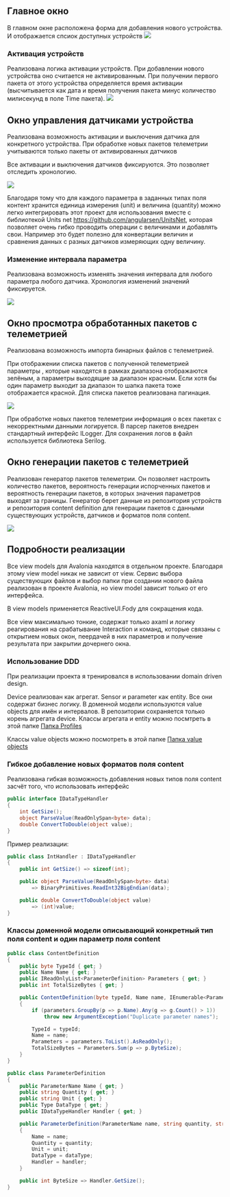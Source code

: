 ## Главное окно
В главном окне расположена форма для добавления нового устройства. И отображается спсиок доступных устройств
![](./ScreenShots/MainWindowWithNotActivatedDevices.PNG)

### Активация устройств
Реализована логика активации устройств. При добавлении нового устройства оно считается не активированным. При получении первого пакета от этого устройства определяется время активации (высчитывается как дата и время получения пакета минус количество милисекунд в поле Time пакета).
![](./ScreenShots/ActivatedDevices.PNG)


## Окно управления датчиками устройства
Реализована возможность активации и выключения датчика для конкретного устройства. При обработке новых пакетов телеметрии учитываются только пакеты от активированных датчиков

Все активации и выключения датчиков фиксируются. Это позволяет отследить хронологию. 

![](./ScreenShots/DeviceSensorsWindow.PNG)

Благодаря тому что для каждого параметра в заданных типах поля контент хранится единица измерения (unit) и величина (quantity) можно легко интегрировать этот проект для использования вместе с библиотекой Units net https://github.com/angularsen/UnitsNet, которая позволяет очень гибко проводить операции с величинами и добавлять свои. Например это будет полезно для конвертации величин и сравнения данных с разных датчиков измеряющих одну величину.



### Изменение интервала параметра 
Реализована возможность изменять значения интервала для любого параметра любого датчика. Хронология изменений значений фиксируется.

![](./ScreenShots/EnitInterval.PNG)


## Окно просмотра обработанных пакетов с телеметрией
Реализована возможность импорта бинарных файлов с телеметрией.

При отображении списка пакетов с полученной телеметрией параметры , которые находятся в рамках диапазона отображаются зелёным, а параметры выходящие за диапазон красным. Если хотя бы один параметр выходит за диапазон то шапка пакета тоже отображается красной. Для списка пакетов реализована пагинация.

![](./ScreenShots/TelemetryProcessingWindow.PNG)

При обработке новых пакетов телеметрии информация о всех пакетах с некорректными данными логируется. В парсер пакетов внедрен стандартный интерфейс ILogger. Для сохранения логов в файл используется библиотека Serilog.

## Окно генерации пакетов с телеметрией
Реализован генератор пакетов телеметрии. Он позволяет настроить количество пакетов, вероятность генерации испорченных пакетов и вероятность генерации пакетов, в которых значения параметров выходят за границы.
Генератор берет данные из репозитория устройств и репозитория content definition для генерации пакетов с данными существующих устройств, датчиков и форматов поля content.

![](./ScreenShots/CreateTelemetryWindow.PNG)

## Подробности реализации

Все view models для Avalonia  находятся в отдельном проекте. Благодаря этому view model никак не зависит от view.
Сервис выбора существующих файлов и выбор папки при создании нового файла реализован в проекте Avalonia,  но view model  зависит только от его интерфейса.

В view models применяется ReactiveUI.Fody для сокращения кода.

Все  view максимально тонкие, содержат только  axaml  и логику реагирования на срабатывание Interaction и команд, которые связаны с открытием новых окон, пеердачей в них параметров и получение результата при закрытии дочернего окна.

### Использование DDD
При реализации проекта я тренировался в использовании domain driven design.

Device  реализован как агрегат. Sensor  и parameter как entity. Все они содержат бизнес логику. В доменной модели используются value objects  для имён и интервалов. В репозитории сохраняется только корень агрегата device.
Классы агрегата и entity можно посмтреть в этой папке [Папка Profiles](TelemetryManager.Core/Data/Profiles)

Классы value objects можно посмотреть  в этой папке [Папка value objects](TelemetryManager.Core/Data/ValueObjects/)

### Гибкое добавление новых форматов поля content
Реализована гибкая возможность добавления новых типов поля content засчёт того, что использовать интерфейс 
```csharp
public interface IDataTypeHandler
{
    int GetSize();
    object ParseValue(ReadOnlySpan<byte> data);
    double ConvertToDouble(object value);
}
```

Пример реализации:
```csharp
public class IntHandler : IDataTypeHandler
{
    public int GetSize() => sizeof(int);

    public object ParseValue(ReadOnlySpan<byte> data)
        => BinaryPrimitives.ReadInt32BigEndian(data);

    public double ConvertToDouble(object value)
        => (int)value;
}
```


### Классы доменной модели описывающий конкретный тип поля content  и один параметр поля content 
```csharp
public class ContentDefinition
{
    public byte TypeId { get; }
    public Name Name { get; }
    public IReadOnlyList<ParameterDefinition> Parameters { get; }
    public int TotalSizeBytes { get; }

    public ContentDefinition(byte typeId, Name name, IEnumerable<ParameterDefinition> parameters)
    {
        if (parameters.GroupBy(p => p.Name).Any(g => g.Count() > 1))
            throw new ArgumentException("Duplicate parameter names");

        TypeId = typeId;
        Name = name;
        Parameters = parameters.ToList().AsReadOnly();
        TotalSizeBytes = Parameters.Sum(p => p.ByteSize);
    }
}

public class ParameterDefinition
{
    public ParameterName Name { get; }
    public string Quantity { get; }
    public string Unit { get; }
    public Type DataType { get; }
    public IDataTypeHandler Handler { get; }

    public ParameterDefinition(ParameterName name, string quantity, string unit, Type dataType, IDataTypeHandler handler)
    {
        Name = name;
        Quantity = quantity;
        Unit = unit;
        DataType = dataType; 
        Handler = handler;
    }

    public int ByteSize => Handler.GetSize();
}
```
